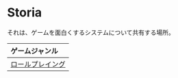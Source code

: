 # Storia 

それは、ゲームを面白くするシステムについて共有する場所。

|ゲームジャンル|
|:---|
|[ロールプレイング](./GameGenres/Role-playing/Role-playing.md)|